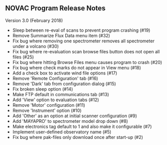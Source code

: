 NOVAC Program Release Notes
-----------------------------------------------------
Version 3.0 (February 2018)

* Sleep between re-eval of scans to prevent program crashing (#19)
* Remove Summarize Flux Data menu item (#32)
* Fix bug where removing one spectrometer removes all spectrometer under a volcano (#30)
* Fix bug where re-evaluation scan browse files button does not open all files (#25)
* Fix bug where hitting Browse Files menu causes program to crash (#20)
* Fix bug where check marks do not appear in View menu (#18)
* Add a check box to activate wind file options (#17)
* Remove 'Remote Configuration' tab (#16)
* Remove 'Dark' tab from configuration dialog (#15)
* Fix broken sleep option (#14)
* Make FTP default in communications tab (#13)
* Add 'View' option to evaluation tabs (#12)
* Remove 'Motor' configuration (#11)
* Remove 'Instrument' option (#10)
* Add 'Other' as an option at initial scanner configuration (#9)
* Add 'MAYAPRO' to spectrometer model drop down (#8)
* Make electronics tag default to 1 and also make it configurable (#7)
* Implement user-defined observatory name (#5)
* Fix bug where pak-files only download once after start-up (#2)
